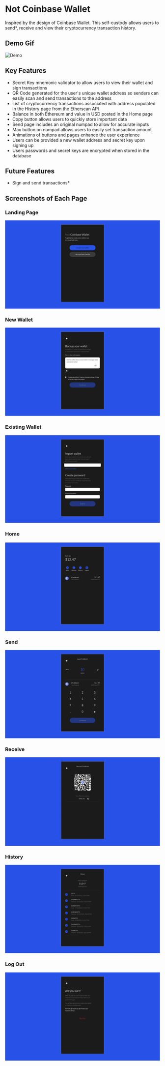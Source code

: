 # Not Coinbase Wallet
Inspired by the design of Coinbase Wallet. This self-custody allows users to send*, receive and view their cryptocurrency transaction history.

## Demo Gif
<img src="./README-imgs/ncb-demo.gif" alt="Demo">

## Key Features
- Secret Key mnemonic validator to allow users to view their wallet and sign transactions
- QR Code generated for the user's unique wallet address so senders can easily scan and send transactions to the address
- List of cryptocurrency transactions associated with address populated in the History page from the Etherscan API
- Balance in both Ethereum and value in USD posted in the Home page
- Copy button allows users to quickly store important data
- Send page includes an original numpad to allow for accurate inputs
- Max button on numpad allows users to easily set transaction amount
- Animations of buttons and pages enhance the user experience
- Users can be provided a new wallet address and secret key upon signing up
- Users passwords and secret keys are encrypted when stored in the database

## Future Features
- Sign and send transactions*

## Screenshots of Each Page

### Landing Page
<img src="./README-imgs/LandingPage.png" alt="Landing Page">

### New Wallet
<img src="./README-imgs/NewWallet.png" alt="New Wallet">

### Existing Wallet
<img src="./README-imgs/ExistingWallet.png" alt="Existing Wallet">

### Home
<img src="./README-imgs/Home.png" alt="Home">

### Send
<img src="./README-imgs/Send.png" alt="Send">

### Receive
<img src="./README-imgs/Receive.png" alt="Receive">

### History
<img src="./README-imgs/History.png" alt="History">

### Log Out
<img src="./README-imgs/LogOut.png" alt="Log Out">
